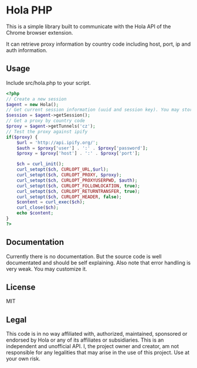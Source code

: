 # Hola PHP
This is a simple library built to communicate with the Hola API of the Chrome browser extension.

It can retrieve proxy information by country code including host, port, ip and auth information.

## Usage
Include src/hola.php to your script.
```php
<?php
// Create a new session
$agent = new Hola();
// Get current session information (uuid and session key). You may store and reuse them
$session = $agent->getSession();
// Get a proxy by country code
$proxy = $agent->getTunnels('cz');
// Test the proxy against ipify
if($proxy) {
	$url = 'http://api.ipify.org/';
	$auth = $proxy['user'] . ':' . $proxy['password'];
	$proxy = $proxy['host'] . ':' . $proxy['port'];

	$ch = curl_init();
	curl_setopt($ch, CURLOPT_URL,$url);
	curl_setopt($ch, CURLOPT_PROXY, $proxy);
	curl_setopt($ch, CURLOPT_PROXYUSERPWD, $auth);
	curl_setopt($ch, CURLOPT_FOLLOWLOCATION, true);
	curl_setopt($ch, CURLOPT_RETURNTRANSFER, true);
	curl_setopt($ch, CURLOPT_HEADER, false);
	$content = curl_exec($ch);
	curl_close($ch);
	echo $content;
}
?>
```

## Documentation
Currently there is no documentation. But the source code is well documentated and should be self explaining.
Also note that error handling is very weak. You may customize it.


## License
MIT


## Legal
This code is in no way affiliated with, authorized, maintained, sponsored or endorsed by Hola or any of its affiliates or subsidiaries. This is an independent and unofficial API. I, the project owner and creator, am not responsible for any legalities that may arise in the use of this project. Use at your own risk.